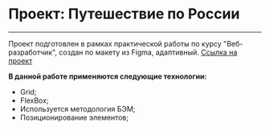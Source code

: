 # Проект: Путешествие по России
-----
Проект подготовлен в рамках практической работы по курсу "Веб-разработчик", создан по макету из Figma, адаптивный.
[Ссылка на проект](https://esaulkovaea.github.io/russian-travel/)

**В данной работе применяются следующие технологии:**
* Grid;
* FlexBox;
* Используется методология БЭМ;
* Позиционирование элементов;
